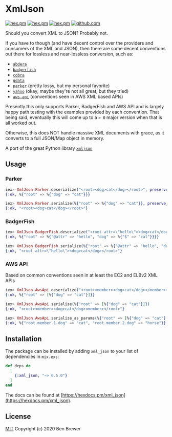 # XmlJson

[![hex.pm](https://img.shields.io/hexpm/v/xml_json.svg)](https://hex.pm/packages/xml_json)
[![hex.pm](https://img.shields.io/hexpm/dt/xml_json.svg)](https://hex.pm/packages/xml_json)
[![hex.pm](https://img.shields.io/hexpm/l/xml_json.svg)](https://hex.pm/packages/xml_json)
[![github.com](https://img.shields.io/github/last-commit/bennyhat/xml_json.svg)](https://github.com/bennyhat/xml_json)

Should you convert XML to JSON? Probably not.

If you have to though (and have decent control over the providers and consumers
of the XML and JSON), then there are some decent conventions out there for
lossless and near-lossless conversion, such as:

- [`abdera`](http://wiki.open311.org/JSON_and_XML_Conversion/#the-abdera-convention)
- [`badgerfish`](http://www.sklar.com/badgerfish/)
- [`cobra`](http://wiki.open311.org/JSON_and_XML_Conversion/#the-cobra-convention)
- [`gdata`](http://wiki.open311.org/JSON_and_XML_Conversion/#the-gdata-convention)
- [`parker`](https://developer.mozilla.org/en-US/docs/Archive/JXON#The_Parker_Convention) (pretty lossy, but my personal favorite)
- [`yahoo`](https://developer.yahoo.com/yql/guide/response.html#response-xml-to-json) (okay, maybe they're not all great, but they tried)
- [`aws-api`](https://docs.aws.amazon.com/AWSEC2/latest/APIReference/making-api-requests.html) (conventions seen in AWS XML based APIs)

Presently this only supports Parker, BadgerFish and AWS API and is largely happy path
testing with the examples provided by each convention. That being said,
eventually this will come up to a `> 0` major version when that is all worked
out.

Otherwise, this does NOT handle massive XML documents with grace, as it
converts to a full JSON/Map object in memory.

A port of the great Python library [`xmljson`](https://pypi.org/project/xmljson/)

## Usage

### Parker
```elixir
iex> XmlJson.Parker.deserialize("<root><dog>cat</dog></root>", preserve_root: true)
{:ok, %{"root" => %{"dog" => "cat"}}}

iex> XmlJson.Parker.serialize(%{"root" => %{"dog" => "cat"}}, preserve_root: "root")
{:ok, "<root><dog>cat</dog></root>"}
```

### BadgerFish
```elixir
iex> XmlJson.BadgerFish.deserialize("<root attr=\"hello\"><dog>cat</dog></root>")
{:ok, %{"root" => %{"@attr" => "hello", "dog" => %{"$" => "cat"}}}}

iex> XmlJson.BadgerFish.serialize(%{"root" => %{"@attr" => "hello", "dog" => %{"$" => "cat"}}})
{:ok, "<root attr=\"hello\"><dog>cat</dog></root>"}
```

### AWS API
Based on common conventions seen in at least the EC2 and ELBv2 XML APIs
```elixir
iex> XmlJson.AwsApi.deserialize("<root><member><dog>cat</dog></member></root>")
{:ok, %{"root" => [%{"dog" => "cat"}]}}

iex> XmlJson.AwsApi.serialize(%{"root" => [%{"dog" => "cat"}]})
{:ok, "<root><member><dog>cat</dog><member></root>"}

iex> XmlJson.AwsApi.serialize_as_params(%{"root" => [%{"dog" => "cat"}, %{"dog" => "horse"}]})
{:ok, %{"root.member.1.dog" => "cat", "root.member.2.dog" => "horse"}}
```

## Installation

The package can be installed by adding `xml_json` to your list of dependencies
in `mix.exs`:

```elixir
def deps do
  [
    {:xml_json, "~> 0.5.0"}
  ]
end
```

The docs can be found at [https://hexdocs.pm/xml_json](https://hexdocs.pm/xml_json).

## License

[MIT](LICENSE) Copyright (c) 2020 Ben Brewer
